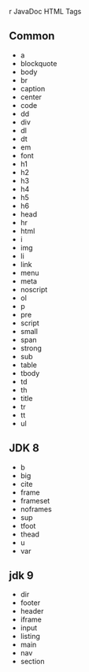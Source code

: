r JavaDoc HTML Tags

## Common

- a
- blockquote
- body
- br
- caption
- center
- code
- dd
- div
- dl
- dt
- em
- font
- h1
- h2
- h3
- h4
- h5
- h6
- head
- hr
- html
- i
- img
- li
- link
- menu
- meta
- noscript
- ol
- p
- pre
- script
- small
- span
- strong
- sub
- table
- tbody
- td
- th
- title
- tr
- tt
- ul

## JDK 8

- b
- big
- cite
- frame
- frameset
- noframes
- sup
- tfoot
- thead
- u
- var

## jdk 9

- dir
- footer
- header
- iframe
- input
- listing
- main
- nav
- section



